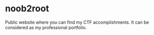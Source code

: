 # noob2root
Public website where you can find my CTF accomplishments. It can be considered as my professional portfolio.
